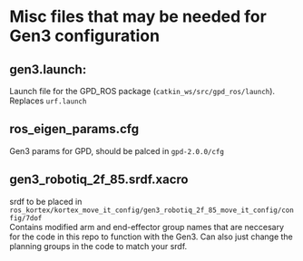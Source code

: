 # Misc files that may be needed for Gen3 configuration 

## gen3.launch:  
Launch file for the GPD_ROS package (`catkin_ws/src/gpd_ros/launch`). Replaces `urf.launch`

## ros_eigen_params.cfg
Gen3 params for GPD, should be palced in `gpd-2.0.0/cfg`

## gen3_robotiq_2f_85.srdf.xacro
srdf to be placed in `ros_kortex/kortex_move_it_config/gen3_robotiq_2f_85_move_it_config/config/7dof`  
Contains modified arm and end-effector group names that are neccesary for the code in this repo to function with the Gen3. Can also just change the planning groups in the code to match your srdf.